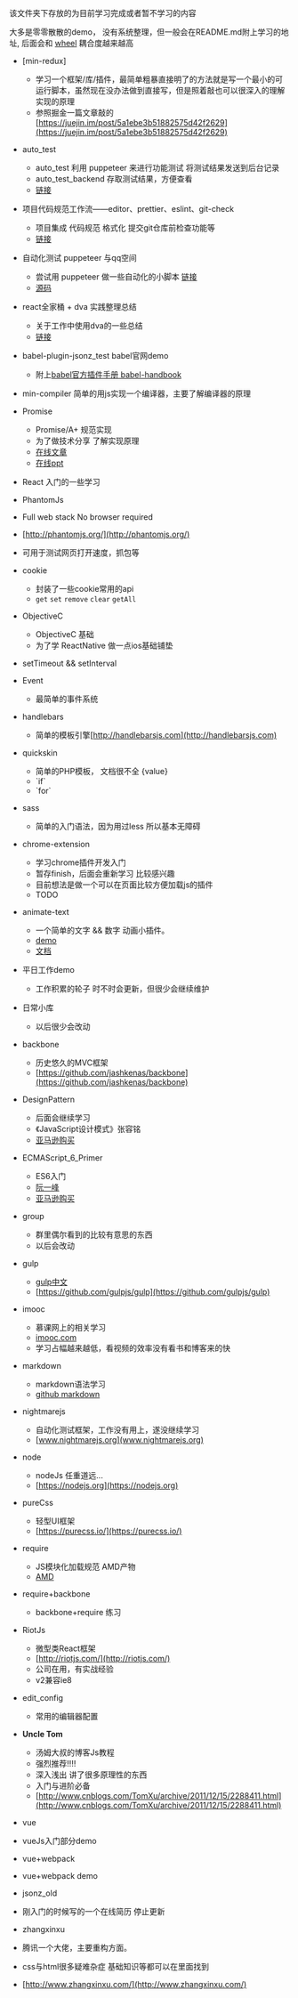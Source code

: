 该文件夹下存放的为目前学习完成或者暂不学习的内容

大多是零零散散的demo， 没有系统整理，但一般会在README.md附上学习的地址, 后面会和 [wheel](https://github.com/jsonz1993/wheel) 耦合度越来越高

- [min-redux]
  - 学习一个框架/库/插件，最简单粗暴直接明了的方法就是写一个最小的可运行脚本，虽然现在没办法做到直接写，但是照着敲也可以很深入的理解实现的原理
  - 参照掘金一篇文章敲的[https://juejin.im/post/5a1ebe3b51882575d42f2629](https://juejin.im/post/5a1ebe3b51882575d42f2629)

- auto_test
  - auto_test 利用 puppeteer 来进行功能测试 将测试结果发送到后台记录
  - auto_test_backend 存取测试结果，方便查看
  - [链接](https://jsonz1993.github.io/2018/04/%E8%87%AA%E5%8A%A8%E5%8C%96%E5%8A%9F%E8%83%BD%E6%B5%8B%E8%AF%95%E6%B5%81%E7%A8%8B%E6%96%B9%E6%A1%88/)


- 项目代码规范工作流——editor、prettier、eslint、git-check
  - 项目集成 代码规范 格式化 提交git仓库前检查功能等
  - [链接]((http://l.easyrentcars.com:4000/2018/03/%E9%A1%B9%E7%9B%AE%E4%BB%A3%E7%A0%81%E8%A7%84%E8%8C%83%E5%B7%A5%E4%BD%9C%E6%B5%81%E2%80%94%E2%80%94editor%E3%80%81prettier%E3%80%81eslint%E3%80%81git-check/))

- 自动化测试 puppeteer 与qq空间
  - 尝试用 puppeteer 做一些自动化的小脚本 [链接]((http://l.easyrentcars.com:4000/2018/03/%E8%87%AA%E5%8A%A8%E5%8C%96%E6%B5%8B%E8%AF%95puppeteer-%E4%B8%8Eqq%E7%A9%BA%E9%97%B4/))
  - [源码](https://github.com/jsonz1993/wheel/tree/master/qqZone)

- react全家桶 + dva 实践整理总结
  - 关于工作中使用dva的一些总结
  - [链接](http://l.easyrentcars.com:4000/2018/02/react%E5%85%A8%E5%AE%B6%E6%A1%B6-dva-%E6%9C%80%E4%BD%B3%E5%AE%9E%E8%B7%B5%E6%95%B4%E7%90%86%E6%80%BB%E7%BB%93/)

- babel-plugin-jsonz_test babel官网demo
  - 附上[babel官方插件手册 babel-handbook](https://github.com/thejameskyle/babel-handbook/blob/master/translations/zh-Hans/plugin-handbook.md)

- min-compiler 简单的用js实现一个编译器，主要了解编译器的原理

- Promise
  - Promise/A+ 规范实现
  - 为了做技术分享 了解实现原理
  - [在线文章](https://jsonz1993.github.io/2017/12/浅析Promise/)
  - [在线ppt](https://ppt.baomitu.com/d/5624aeb7)

- React 入门的一些学习

- PhantomJs
 - Full web stack No browser required
 - [http://phantomjs.org/](http://phantomjs.org/)
 - 可用于测试网页打开速度，抓包等
- cookie
  - 封装了一些cookie常用的api
  - `get` `set` `remove` `clear` `getAll`


- ObjectiveC
  - ObjectiveC 基础
  - 为了学 ReactNative 做一点ios基础铺垫


- setTimeout && setInterval


- Event
  - 最简单的事件系统

- handlebars
  - 简单的模板引擎[http://handlebarsjs.com](http://handlebarsjs.com)

- quickskin
  - 简单的PHP模板， 文档很不全 {value}
  - <!-- IF login_id --><!-- ENDIF login_id -->  `if`
  - <!-- BEGIN question_tags_list --><!-- END question_tags_list --> `for`

- sass
  - 简单的入门语法，因为用过less 所以基本无障碍

- chrome-extension
  - 学习chrome插件开发入门
  - 暂存finish，后面会重新学习 比较感兴趣
  - 目前想法是做一个可以在页面比较方便加载js的插件
  - TODO

- animate-text
  - 一个简单的文字 && 数字 动画小插件。
  - [demo](https://jsonz1993.github.io/demo/animate-text/index.html)
  - [文档](https://jsonz1993.github.io/2017/04/animate-text/)

- 平日工作demo
  - 工作积累的轮子 时不时会更新，但很少会继续维护

- 日常小库 
  - 以后很少会改动

- backbone
  - 历史悠久的MVC框架
  - [https://github.com/jashkenas/backbone](https://github.com/jashkenas/backbone)

- DesignPattern
  - 后面会继续学习
  - 《JavaScript设计模式》张容铭
  - [亚马逊购买](https://www.amazon.cn/%E5%9B%BE%E4%B9%A6/dp/B013HO6DNS/ref=sr_1_1?ie=UTF8&qid=1490937378&sr=8-1&keywords=javascript%E8%AE%BE%E8%AE%A1%E6%A8%A1%E5%BC%8F)

- ECMAScript_6_Primer
  - ES6入门
  - [阮一峰](http://es6.ruanyifeng.com/#README)
  - [亚马逊购买](https://www.amazon.cn/%E5%9B%BE%E4%B9%A6/dp/B01A18WWAG/ref=sr_1_1?ie=UTF8&qid=1490937483&sr=8-1&keywords=Es6)

- group
  - 群里偶尔看到的比较有意思的东西
  - 以后会改动

- gulp
  - [gulp中文](http://www.gulpjs.com.cn/)
  - [https://github.com/gulpjs/gulp](https://github.com/gulpjs/gulp)

- imooc
  - 慕课网上的相关学习
  - [imooc.com](imooc.com)
  - 学习占幅越来越低，看视频的效率没有看书和博客来的快

- markdown
  - markdown语法学习
  - [github markdown](https://guides.github.com/features/mastering-markdown/)

- nightmarejs
  - 自动化测试框架，工作没有用上，遂没继续学习
  - [www.nightmarejs.org](www.nightmarejs.org)

- node
  - nodeJs 任重道远...
  - [https://nodejs.org](https://nodejs.org)

- pureCss
  - 轻型UI框架
  - [https://purecss.io/](https://purecss.io/)

- require
  - JS模块化加载规范 AMD产物
  - [AMD](https://github.com/amdjs/amdjs-api/wiki/AMD)

- require+backbone
  - backbone+require 练习

- RiotJs
  - 微型类React框架
  - [http://riotjs.com/](http://riotjs.com/)
  - 公司在用，有实战经验
  - v2兼容ie8

- edit_config
  - 常用的编辑器配置

- **Uncle Tom**
  - 汤姆大叔的博客Js教程
  - 强烈推荐!!!!
  - 深入浅出 讲了很多原理性的东西
  - 入门与进阶必备
  - [http://www.cnblogs.com/TomXu/archive/2011/12/15/2288411.html](http://www.cnblogs.com/TomXu/archive/2011/12/15/2288411.html)

- vue
- vueJs入门部分demo

- vue+webpack
- vue+webpack demo

- jsonz_old
- 刚入门的时候写的一个在线简历 停止更新

- zhangxinxu
- 腾讯一个大佬，主要重构方面。
- css与html很多疑难杂症 基础知识等都可以在里面找到
- [http://www.zhangxinxu.com/](http://www.zhangxinxu.com/)

